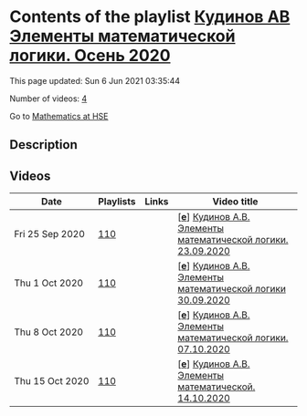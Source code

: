 # Contents of the playlist [Кудинов АВ Элементы математической логики. Осень 2020](https://www.youtube.com/playlist?list=PLq3E5oubNNoD_zJ3y8Nu2w_-iRdqe6NOq)

This page updated: Sun 6 Jun 2021 03:35:44

Number of videos: [4](#videos)

Go to [Mathematics at HSE](../README.md)

## Description



## Videos

|Date|Playlists|Links|Video title|
|---|---|---|---|
| Fri&nbsp;25&nbsp;Sep&nbsp;2020 | [110](../playlists/110 "Кудинов АВ Элементы математической логики. Осень 2020") |  | [[**e**](https://studio.youtube.com/video/0eEhV_E7xbo/edit "Edit")] [Кудинов А.В. Элементы математической логики. 23.09.2020](https://www.youtube.com/watch?v=0eEhV_E7xbo&list=PLq3E5oubNNoD_zJ3y8Nu2w_-iRdqe6NOq) |
| Thu&nbsp;1&nbsp;Oct&nbsp;2020 | [110](../playlists/110 "Кудинов АВ Элементы математической логики. Осень 2020") |  | [[**e**](https://studio.youtube.com/video/H3jU9f94EmE/edit "Edit")] [Кудинов А.В. Элементы математической логики 30.09.2020](https://www.youtube.com/watch?v=H3jU9f94EmE&list=PLq3E5oubNNoD_zJ3y8Nu2w_-iRdqe6NOq) |
| Thu&nbsp;8&nbsp;Oct&nbsp;2020 | [110](../playlists/110 "Кудинов АВ Элементы математической логики. Осень 2020") |  | [[**e**](https://studio.youtube.com/video/wr77ukUQtHg/edit "Edit")] [Кудинов А.В. Элементы математической логики. 07.10.2020](https://www.youtube.com/watch?v=wr77ukUQtHg&list=PLq3E5oubNNoD_zJ3y8Nu2w_-iRdqe6NOq) |
| Thu&nbsp;15&nbsp;Oct&nbsp;2020 | [110](../playlists/110 "Кудинов АВ Элементы математической логики. Осень 2020") |  | [[**e**](https://studio.youtube.com/video/tpf-a14jdFk/edit "Edit")] [Кудинов А.В. Элементы математической. 14.10.2020](https://www.youtube.com/watch?v=tpf-a14jdFk&list=PLq3E5oubNNoD_zJ3y8Nu2w_-iRdqe6NOq) |
